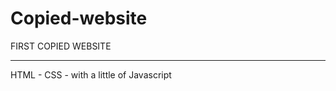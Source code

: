 # Copied-website


FIRST COPIED WEBSITE

****************************************************************

HTML - CSS - with a little of Javascript
